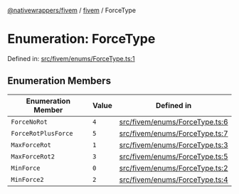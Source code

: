 [@nativewrappers/fivem](../../README.md) / [fivem](../README.md) / ForceType

# Enumeration: ForceType

Defined in: [src/fivem/enums/ForceType.ts:1](https://github.com/nativewrappers/nativewrappers/blob/fae5ced8514b2702c9e091cb4666009f585dc560/src/fivem/enums/ForceType.ts#L1)

## Enumeration Members

| Enumeration Member | Value | Defined in |
| ------ | ------ | ------ |
| <a id="forcenorot"></a> `ForceNoRot` | `4` | [src/fivem/enums/ForceType.ts:6](https://github.com/nativewrappers/nativewrappers/blob/fae5ced8514b2702c9e091cb4666009f585dc560/src/fivem/enums/ForceType.ts#L6) |
| <a id="forcerotplusforce"></a> `ForceRotPlusForce` | `5` | [src/fivem/enums/ForceType.ts:7](https://github.com/nativewrappers/nativewrappers/blob/fae5ced8514b2702c9e091cb4666009f585dc560/src/fivem/enums/ForceType.ts#L7) |
| <a id="maxforcerot"></a> `MaxForceRot` | `1` | [src/fivem/enums/ForceType.ts:3](https://github.com/nativewrappers/nativewrappers/blob/fae5ced8514b2702c9e091cb4666009f585dc560/src/fivem/enums/ForceType.ts#L3) |
| <a id="maxforcerot2"></a> `MaxForceRot2` | `3` | [src/fivem/enums/ForceType.ts:5](https://github.com/nativewrappers/nativewrappers/blob/fae5ced8514b2702c9e091cb4666009f585dc560/src/fivem/enums/ForceType.ts#L5) |
| <a id="minforce"></a> `MinForce` | `0` | [src/fivem/enums/ForceType.ts:2](https://github.com/nativewrappers/nativewrappers/blob/fae5ced8514b2702c9e091cb4666009f585dc560/src/fivem/enums/ForceType.ts#L2) |
| <a id="minforce2"></a> `MinForce2` | `2` | [src/fivem/enums/ForceType.ts:4](https://github.com/nativewrappers/nativewrappers/blob/fae5ced8514b2702c9e091cb4666009f585dc560/src/fivem/enums/ForceType.ts#L4) |

